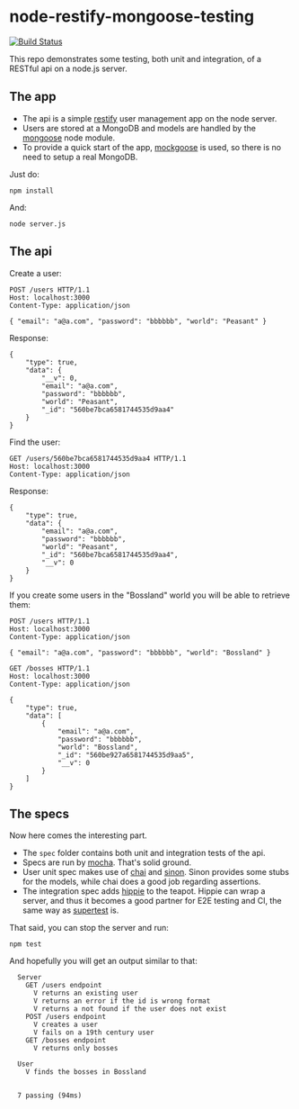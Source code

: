 # node-restify-mongoose-testing

[![Build Status](https://travis-ci.org/eduponte/node-restify-mongoose-testing.svg)](https://travis-ci.org/eduponte/node-restify-mongoose-testing)

This repo demonstrates some testing, both unit and integration, of a RESTful api on a node.js server.

## The app

- The api is a simple [restify](http://mcavage.me/node-restify/) user management app on the node server.
- Users are stored at a MongoDB and models are handled by the [mongoose](http://mongoosejs.com/) node module.
- To provide a quick start of the app, [mockgoose](https://github.com/mccormicka/Mockgoose) is used, so there is no need to setup a real MongoDB.

Just do:

    npm install

And:

    node server.js

## The api

Create a user:

```
POST /users HTTP/1.1
Host: localhost:3000
Content-Type: application/json

{ "email": "a@a.com", "password": "bbbbbb", "world": "Peasant" }
```

Response:

```
{
    "type": true,
    "data": {
        "__v": 0,
        "email": "a@a.com",
        "password": "bbbbbb",
        "world": "Peasant",
        "_id": "560be7bca6581744535d9aa4"
    }
}
```
Find the user:

```
GET /users/560be7bca6581744535d9aa4 HTTP/1.1
Host: localhost:3000
Content-Type: application/json
```
Response:

```
{
    "type": true,
    "data": {
        "email": "a@a.com",
        "password": "bbbbbb",
        "world": "Peasant",
        "_id": "560be7bca6581744535d9aa4",
        "__v": 0
    }
}
```
If you create some users in the "Bossland" world you will be able to retrieve them:

```
POST /users HTTP/1.1
Host: localhost:3000
Content-Type: application/json

{ "email": "a@a.com", "password": "bbbbbb", "world": "Bossland" }
```

```
GET /bosses HTTP/1.1
Host: localhost:3000
Content-Type: application/json
```

```
{
    "type": true,
    "data": [
        {
            "email": "a@a.com",
            "password": "bbbbbb",
            "world": "Bossland",
            "_id": "560be927a6581744535d9aa5",
            "__v": 0
        }
    ]
}
```

## The specs

Now here comes the interesting part.

- The ```spec``` folder contains both unit and integration tests of the api.
- Specs are run by [mocha](https://mochajs.org/). That's solid ground.
- User unit spec makes use of [chai](http://chaijs.com/) and [sinon](http://sinonjs.org/). Sinon provides some stubs for the models, while chai does a good job regarding assertions.
- The integration spec adds [hippie](https://github.com/vesln/hippie) to the teapot. Hippie can wrap a server, and thus it becomes a good partner for E2E testing and CI, the same way as [supertest](https://github.com/visionmedia/supertest) is.

That said, you can stop the server and run:

    npm test

And hopefully you will get an output similar to that:

```
  Server
    GET /users endpoint
      V returns an existing user
      V returns an error if the id is wrong format
      V returns a not found if the user does not exist
    POST /users endpoint
      V creates a user
      V fails on a 19th century user
    GET /bosses endpoint
      V returns only bosses

  User
    V finds the bosses in Bossland


  7 passing (94ms)
```



